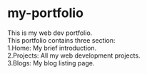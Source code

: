 # my-portfolio
This is my web dev portfolio.  
This portfolio contains three section:   
1.Home: My brief introduction.  
2.Projects: All my web development projects.  
3.Blogs: My blog listing page.   
